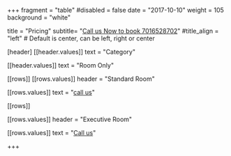 +++
fragment = "table"
#disabled = false
date = "2017-10-10"
weight = 105
background = "white"

title = "Pricing"
subtitle= "[Call us Now to book 7016528702](tel:7016528702)"
#title_align = "left" # Default is center, can be left, right or center


  
[header]
  [[header.values]]
    text = "Category"

  [[header.values]]
    text = "Room Only"




[[rows]]
  [[rows.values]]
    header = "Standard Room"

  [[rows.values]]
    text = "[call us](tel:7016528702)"



[[rows]]

[[rows.values]]
    header = "Executive Room"

  [[rows.values]]
    text = "[Call us](tel:7016528702)"

 
    



+++